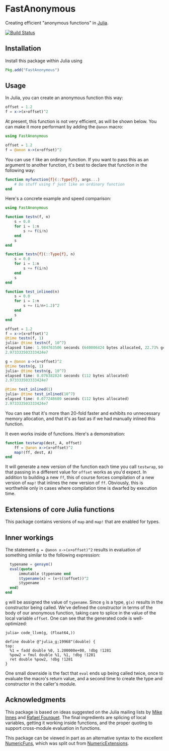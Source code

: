 # FastAnonymous

Creating efficient "anonymous functions" in [Julia](http://julialang.org/).

[![Build Status](https://travis-ci.org/timholy/FastAnonymous.jl.svg?branch=master)](https://travis-ci.org/timholy/FastAnonymous.jl)

## Installation

Install this package within Julia using
```julia
Pkg.add("FastAnonymous")
```

## Usage

In Julia, you can create an anonymous function this way:
```julia
offset = 1.2
f = x->(x+offset)^2
```

At present, this function is not very efficient, as will be shown below.
You can make it more performant by adding the `@anon` macro:

```julia
using FastAnonymous

offset = 1.2
f = @anon x->(x+offset)^2
```
You can use `f` like an ordinary function. If you want to pass this as an argument to another function,
it's best to declare that function in the following way:
```julia
function myfunction{f}(::Type{f}, args...)
    # Do stuff using f just like an ordinary function
end
```

Here's a concrete example and speed comparison:
```julia
using FastAnonymous

function testn(f, n)
    s = 0.0
    for i = 1:n
        s += f(i/n)
    end
    s
end

function testn{f}(::Type{f}, n)
    s = 0.0
    for i = 1:n
        s += f(i/n)
    end
    s
end

function test_inlined(n)
    s = 0.0
    for i = 1:n
        s += (i/n+1.2)^2
    end
    s
end

offset = 1.2
f = x->(x+offset)^2
@time testn(f, 1)
julia> @time testn(f, 10^7)
elapsed time: 1.984763506 seconds (640006424 bytes allocated, 22.73% gc time)
2.973333503333424e7

g = @anon x->(x+offset)^2
@time testn(g, 1)
julia> @time testn(g, 10^7)
elapsed time: 0.076382824 seconds (112 bytes allocated)
2.973333503333424e7

@time test_inlined(1)
julia> @time test_inlined(10^7)
elapsed time: 0.077248689 seconds (112 bytes allocated)
2.973333503333424e7

```

You can see that it's more than 20-fold faster and exhibits no unnecessary memory allocation,
and that it's as fast as if we had manually inlined this function.

It even works inside of functions. Here's a demonstration:
```julia
function testwrap(dest, A, offset)
    ff = @anon x->(x+offset)^2
    map!(ff, dest, A)
end
```
It will generate a new version of the function each time you call `testwrap`,
so that passing in a different value for `offset` works as you'd expect.
In addition to building a new `ff`, this of course forces compilation of
a new version of `map!` that inlines the new version of `ff`.
Obviously, this is worthwhile only in cases where
compilation time is dwarfed by execution time.

## Extensions of core Julia functions

This package contains versions of `map` and `map!` that are enabled for types.

## Inner workings

The statement `g = @anon x->(x+offset)^2` results in evaluation of something similar to
the following expression:
```julia
  typename = gensym()
  eval(quote
      immutable $typename end
      $typename(x) = (x+$($offset))^2
      $typename
  end)
end
```
`g` will be assigned the value of `typename`. Since `g` is a type, `g(x)` results
in the constructor being called. We've defined the constructor
in terms of the body of our anonymous function, taking care to splice in the value of the local
variable `offset`. One can see that the generated code is well-optimized:
```
julia> code_llvm(g, (Float64,))

define double @"julia_g;19968"(double) {
top:
  %1 = fadd double %0, 1.200000e+00, !dbg !1281
  %pow2 = fmul double %1, %1, !dbg !1281
  ret double %pow2, !dbg !1281
}
```
One small downside is the fact that `eval` ends up being called twice, once to evaluate the macro's
return value, and a second time to create the type and constructor in the caller's module.

## Acknowledgments

This package is based on ideas suggested on the Julia mailing lists by [Mike Innes](https://groups.google.com/d/msg/julia-users/NZGMP-oa4T0/3q-sZwS9PyEJ)
and [Rafael Fourquet](https://groups.google.com/d/msg/julia-users/qscRyNqRrB4/_b6ERCCoh88J).
The final ingredients are splicing of local variables, getting it working inside functions,
and the proper quoting to support cross-module evaluation in functions.

This package can be viewed in part as an alternative syntax to the excellent
[NumericFuns](https://github.com/lindahua/NumericFuns.jl),
which was split out from [NumericExtensions](https://github.com/lindahua/NumericExtensions.jl).
